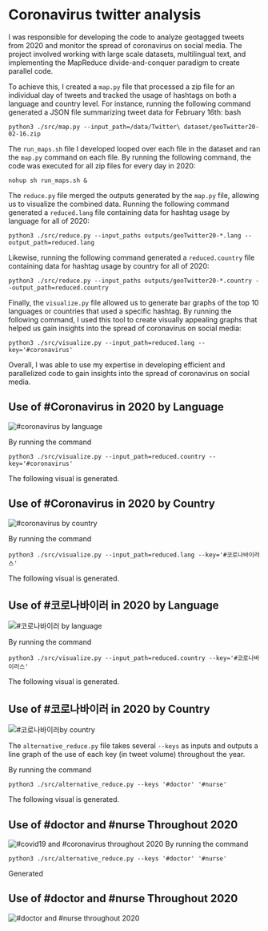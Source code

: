 # Coronavirus twitter analysis


I was responsible for developing the code to analyze geotagged tweets from 2020 and monitor the spread of coronavirus on social media. The project involved working with large scale datasets, multilingual text, and implementing the MapReduce divide-and-conquer paradigm to create parallel code.

To achieve this, I created a `map.py` file that processed a zip file for an individual day of tweets and tracked the usage of hashtags on both a language and country level. For instance, running the following command generated a JSON file summarizing tweet data for February 16th:
bash

```
python3 ./src/map.py --input_path=/data/Twitter\ dataset/geoTwitter20-02-16.zip
```
The `run_maps.sh` file I developed looped over each file in the dataset and ran the `map.py` command on each file. By running the following command, the code was executed for all zip files for every day in 2020:

```
nohup sh run_maps.sh &
```

The `reduce.py` file merged the outputs generated by the `map.py` file, allowing us to visualize the combined data. Running the following command generated a `reduced.lang` file containing data for hashtag usage by language for all of 2020:

```
python3 ./src/reduce.py --input_paths outputs/geoTwitter20-*.lang --output_path=reduced.lang
```
Likewise, running the following command generated a `reduced.country` file containing data for hashtag usage by country for all of 2020:


```
python3 ./src/reduce.py --input_paths outputs/geoTwitter20-*.country --output_path=reduced.country
```
Finally, the `visualize.py` file allowed us to generate bar graphs of the top 10 languages or countries that used a specific hashtag. By running the following command, I used this tool to create visually appealing graphs that helped us gain insights into the spread of coronavirus on social media:

```
python3 ./src/visualize.py --input_path=reduced.lang --key='#coronavirus'
```
Overall, I was able to use my expertise in developing efficient and parallelized code to gain insights into the spread of coronavirus on social media.



## Use of #Coronavirus in 2020 by Language

![#coronavirus by language](coronavirus_lang.png)

By running the command
```
python3 ./src/visualize.py --input_path=reduced.country --key='#coronavirus'
```
The following visual is generated.

## Use of #Coronavirus in 2020 by Country

![#coronavirus by country](virus_country.png)

By running the command
```
python3 ./src/visualize.py --input_path=reduced.lang --key='#코로나바이러스'
```
The following visual is generated.

## Use of #코로나바이러 in 2020 by Language

![#코로나바이러 by language](코로나바이러스lang.png)

By running the command
```
python3 ./src/visualize.py --input_path=reduced.country --key='#코로나바이러스'
```
The following visual is generated.

## Use of #코로나바이러 in 2020 by Country

![#코로나바이러by country](코로나바이러스country.png)

The `alternative_reduce.py` file takes several `--keys` as inputs and outputs a line graph of the use of each key (in tweet volume) throughout the year.

By running the command
```
python3 ./src/alternative_reduce.py --keys '#doctor' '#nurse'
```
The following visual is generated.

## Use of #doctor and #nurse Throughout 2020

![#covid19 and #coronavirus throughout 2020](c19_corona.png)
By running the command
```
python3 ./src/alternative_reduce.py --keys '#doctor' '#nurse'
```
Generated 

## Use of #doctor and #nurse Throughout 2020

![#doctor and #nurse throughout 2020](dn.png)
